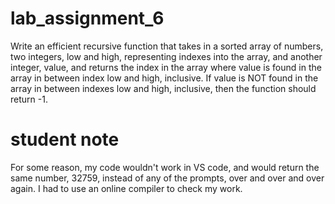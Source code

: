 # lab_assignment_6
Write an efficient recursive function that takes in a sorted array of numbers, two integers, low and high, representing indexes into the array, and another integer, value, and returns the index in the array where value is found in the array in between index low and high, inclusive. If value is NOT found in the array in between indexes low and high, inclusive, then the function should return -1. 

# student note
For some reason, my code wouldn't work in VS code, and would return the same number, 32759, instead of any of the prompts, over and over and over again. I had to use an online compiler to check my work. 